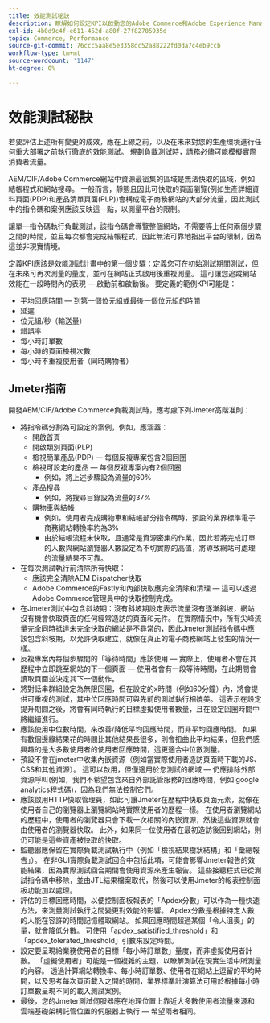 ```yaml
---
title: 效能測試秘訣
description: 瞭解如何設定KPI以啟動您的Adobe Commerce和Adobe Experience Manager解決方案。
exl-id: 4b0d9c4f-e611-452d-a80f-27f82705935d
topic: Commerce, Performance
source-git-commit: 76ccc5aa8e5e3358dc52a88222fd0da7c4eb9ccb
workflow-type: tm+mt
source-wordcount: '1147'
ht-degree: 0%

---
```


# 效能測試秘訣

若要評估上述所有變更的成效，應在上線之前，以及在未來對您的生產環境進行任何重大部署之前執行徹底的效能測試。 規劃負載測試時，請務必儘可能模擬實際消費者流量。

AEM/CIF/Adobe Commerce網站中資源最密集的區域是無法快取的區域，例如結帳程式和網站搜尋。 一般而言，靜態且因此可快取的頁面瀏覽(例如生產詳細資料頁面(PDP)和產品清單頁面(PLP))會構成電子商務網站的大部分流量，因此測試中的指令碼和案例應該反映這一點，以測量平台的限制。

讓單一指令碼執行負載測試，該指令碼會導覽整個網站，不需要等上任何兩個步驟之間的時間，並且每次都會完成結帳程式，因此無法可靠地指出平台的限制，因為這並非現實情境。

定義KPI應該是效能測試計畫中的第一個步驟：定義您可在初始測試期間測試，但在未來可再次測量的量度，並可在網站正式啟用後重複測量。 這可讓您追蹤網站效能在一段時間內的表現 — 啟動前和啟動後。 要定義的範例KPI可能是：

- 平均回應時間 — 到第一個位元組或最後一個位元組的時間
- 延遲
- 位元組/秒（輸送量）
- 錯誤率
- 每小時訂單數
- 每小時的頁面檢視次數
- 每小時不重複使用者（同時購物者）

## Jmeter指南

開發AEM/CIF/Adobe Commerce負載測試時，應考慮下列Jmeter高階准則：

- 將指令碼分割為可設定的案例，例如，應涵蓋：
   - 開啟首頁
   - 開啟類別頁面(PLP)
   - 檢視簡單產品(PDP) — 每個反複專案包含2個回圈
   - 檢視可設定的產品 — 每個反複專案內有2個回圈
      - 例如，將上述步驟設為流量的60%
   - 產品搜尋
      - 例如，將搜尋目錄設為流量的37%
   - 購物車與結帳
      - 例如，使用者完成購物車和結帳部分指令碼時，預設的業界標準電子商務網站轉換率約為3%
      - 由於結帳流程未快取，且通常是資源密集的作業，因此若將完成訂單的人數與網站瀏覽器人數設定為不切實際的高值，將導致網站可處理的流量結果不可靠。
- 在每次測試執行前清除所有快取：
   - 應該完全清除AEM Dispatcher快取
   - Adobe Commerce的Fastly和內部快取應完全清除和清理 — 這可以透過Adobe Commerce管理員中的快取控制完成。
- 在Jmeter測試中包含斜坡期：沒有斜坡期設定表示流量沒有逐漸斜坡，網站沒有機會快取頁面的任何經常造訪的頁面和元件。 在實際情況中，所有尖峰流量完全同時抵達未完全快取的網站是不尋常的，因此Jmeter測試指令碼中應該包含斜坡期，以允許快取建立，就像在真正的電子商務網站上發生的情況一樣。
- 反複專案內每個步驟間的「等待時間」應該使用 — 實際上，使用者不會在其歷程中立即跳至網站的下一個頁面 — 使用者會有一段等待時間，在此期間會讀取頁面並決定其下一個動作。
- 將對話串群組設定為無限回圈，但在設定的x時間（例如60分鐘）內，將會提供可重複的測試，其中位回應時間可與先前的測試執行相媲美。 這表示在設定提升期間之後，將會有同時執行的目標虛擬使用者數量，且在設定回圈時間中將繼續進行。
- 應該使用中位數時間，來改善/降低平均回應時間，而非平均回應時間。 如果有數個邊緣結果花的時間比其他結果長很多，則會扭曲此平均結果，但我們感興趣的是大多數使用者的使用者回應時間，這更適合中位數測量。
- 預設不會在jmeter中收集內嵌資源（例如當實際使用者造訪頁面時下載的JS、CSS和其他資源）。 這可以啟用，但僅適用於您測試的網域 — 仍應排除外部資源呼叫(例如，我們不希望包含來自外部託管服務的回應時間，例如 google analytics程式碼)，因為我們無法控制它們。
- 應該啟用HTTP快取管理員，如此可讓Jmeter在歷程中快取頁面元素，就像在使用者自己的瀏覽器上瀏覽網站時實際使用者的歷程一樣。 在使用者瀏覽網站的歷程中，使用者的瀏覽器只會下載一次相關的內嵌資源，然後這些資源就會由使用者的瀏覽器快取。 此外，如果同一位使用者在最初造訪後回到網站，則仍可能是這些資產被快取的快取。
- 監聽器應保留在實際負載測試執行中（例如「檢視結果樹狀結構」和「彙總報告」）。 在非GUI實際負載測試回合中包括此項，可能會影響Jmeter報告的效能結果，因為實際測試回合期間會使用資源來產生報告。 這些接聽程式已從測試指令碼中移除，並由JTL結果檔案取代，然後可以使用Jmeter的報表控制面板功能加以處理。
- 評估的目標回應時間，以便控制面板報表的「Apdex分數」可以作為一種快速方法，來測量測試執行之間變更對效能的影響。 Apdex分數是根據特定人數的人能在容許的時間記憶體取網站。 如果回應時間超過某個「令人沮喪」的量，就會降低分數。 可使用「apdex_satistified_threshold」和「apdex_tolerated_threshold」引數來設定時間。
- 設定要呈現給業務使用者的目標「每小時訂單數」量度，而非虛擬使用者計數。 「虛擬使用者」可能是一個複雜的主題，以瞭解測試在現實生活中所測量的內容。 透過計算網站轉換率、每小時訂單數、使用者在網站上逗留的平均時間，以及思考每次頁面載入之間的時間，業界標準計演算法可用於根據每小時訂單數呈現不同的載入測試案例。
- 最後，您的Jmeter測試伺服器應在地理位置上靠近大多數使用者流量來源和雲端基礎架構託管位置的伺服器上執行 — 希望兩者相同。
